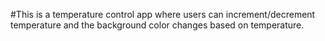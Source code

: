 #This is a temperature control app where users can increment/decrement temperature and the background color changes based on temperature.
